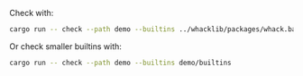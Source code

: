 Check with:

```sh
cargo run -- check --path demo --builtins ../whacklib/packages/whack.base
```

Or check smaller builtins with:

```sh
cargo run -- check --path demo --builtins demo/builtins
```